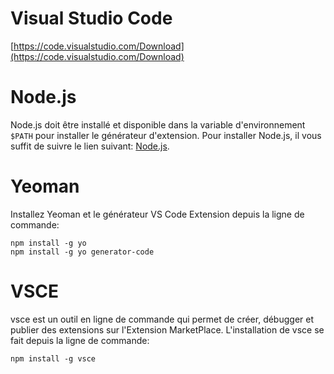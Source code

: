 # Visual Studio Code
[https://code.visualstudio.com/Download](https://code.visualstudio.com/Download)

# Node.js
Node.js doit être installé et disponible dans la variable d'environnement `$PATH` pour installer le générateur d'extension.
Pour installer Node.js, il vous suffit de suivre le lien suivant: [Node.js](https://nodejs.org/en/).

# Yeoman
Installez Yeoman et le générateur VS Code Extension depuis la ligne de commande:

```node
npm install -g yo
npm install -g yo generator-code
```

# VSCE
vsce est un outil en ligne de commande qui permet de créer, débugger et publier des extensions sur l'Extension MarketPlace.
L'installation de vsce se fait depuis la ligne de commande:

```node
npm install -g vsce
```
